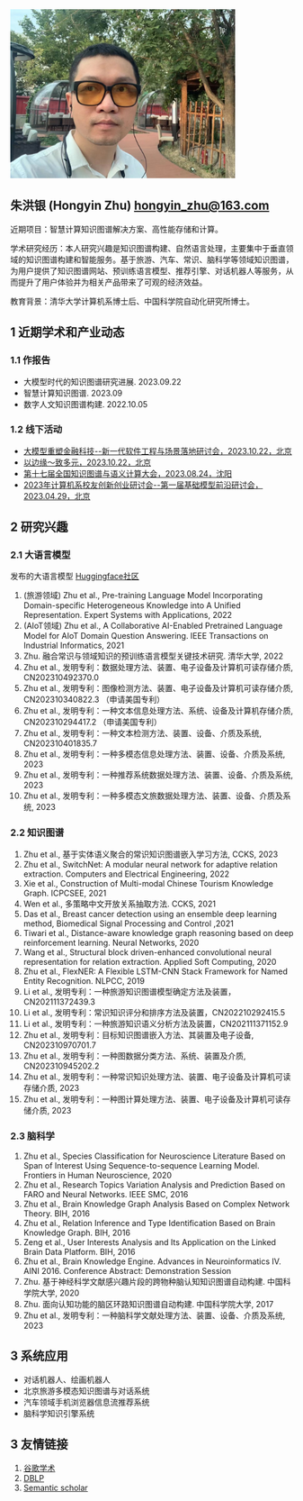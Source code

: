 <img src="pic/20230715.jpg" width="400" />

## 朱洪银 (Hongyin Zhu) hongyin_zhu@163.com

近期项目：智慧计算知识图谱解决方案、高性能存储和计算。

学术研究经历：本人研究兴趣是知识图谱构建、自然语言处理，主要集中于垂直领域的知识图谱构建和智能服务。基于旅游、汽车、常识、脑科学等领域知识图谱，为用户提供了知识图谱网站、预训练语言模型、推荐引擎、对话机器人等服务，从而提升了用户体验并为相关产品带来了可观的经济效益。

教育背景：清华大学计算机系博士后、中国科学院自动化研究所博士。

## 1 近期学术和产业动态

### 1.1 作报告

* 大模型时代的知识图谱研究进展. 2023.09.22
* 智慧计算知识图谱. 2023.09
* 数字人文知识图谱构建. 2022.10.05

### 1.2 线下活动

* [大模型重塑金融科技--新一代软件工程与场景落地研讨会，2023.10.22，北京](pic/2023/03.jpg)
* [以边缘～致多元，2023.10.22，北京](pic/2023/01.jpg)
* [第十七届全国知识图谱与语义计算大会，2023.08.24，沈阳](pic/2023/02.jpg)
* [2023年计算机系校友创新创业研讨会--第一届基础模型前沿研讨会，2023.04.29，北京](pic/2023/04.jpg)

## 2 研究兴趣

### 2.1 大语言模型

发布的大语言模型 [Huggingface社区](https://huggingface.co/hongyin)

1. (旅游领域) Zhu et al., Pre-training Language Model Incorporating Domain-specific Heterogeneous Knowledge into A Unified Representation. Expert Systems with Applications, 2022  
1. (AIoT领域) Zhu et al., A Collaborative AI-Enabled Pretrained Language Model for AIoT Domain Question Answering. IEEE Transactions on Industrial Informatics, 2021  
1. Zhu. 融合常识与领域知识的预训练语言模型关键技术研究. 清华大学, 2022
1. Zhu et al., 发明专利：数据处理方法、装置、电子设备及计算机可读存储介质, CN202310492370.0  
1. Zhu et al., 发明专利：图像检测方法、装置、电子设备及计算机可读存储介质, CN202310340822.3 （申请美国专利）
5. Zhu et al., 发明专利：一种文本信息处理方法、系统、设备及计算机存储介质, CN202310294417.2 （申请美国专利）
6. Zhu et al., 发明专利：一种文本检测方法、装置、设备、介质及系统, CN202310401835.7
7. Zhu et al., 发明专利：一种多模态信息处理方法、装置、设备、介质及系统, 2023
8. Zhu et al., 发明专利：一种推荐系统数据处理方法、装置、设备、介质及系统, 2023
9. Zhu et al., 发明专利：一种多模态文旅数据处理方法、装置、设备、介质及系统, 2023

### 2.2 知识图谱
1. Zhu et al., 基于实体语义聚合的常识知识图谱嵌入学习方法, CCKS, 2023
1. Zhu et al., SwitchNet: A modular neural network for adaptive relation extraction. Computers and Electrical Engineering, 2022  
2. Xie et al., Construction of Multi-modal Chinese Tourism Knowledge Graph. ICPCSEE, 2021  
3. Wen et al., 多策略中文开放关系抽取方法. CCKS, 2021  
7. Das et al., Breast cancer detection using an ensemble deep learning method, Biomedical Signal Processing and Control ,2021 
4. Tiwari et al., Distance-aware knowledge graph reasoning based on deep reinforcement learning. Neural Networks, 2020  
5. Wang et al., Structural block driven-enhanced convolutional neural representation for relation extraction. Applied Soft Computing, 2020
6. Zhu et al., FlexNER: A Flexible LSTM-CNN Stack Framework for Named Entity Recognition. NLPCC, 2019 
8. Li et al., 发明专利：一种旅游知识图谱模型确定方法及装置，CN202111372439.3
9. Li et al., 发明专利：常识知识评分和排序方法及装置，CN202210292415.5  
1. Li et al., 发明专利：一种旅游知识语义分析方法及装置，CN202111371152.9
2. Zhu et al., 发明专利：目标知识图谱嵌入方法、其装置及电子设备, CN202310970701.7
1. Zhu et al., 发明专利：一种图数据分类方法、系统、装置及介质, CN202310945202.2
3. Zhu et al., 发明专利：一种常识知识处理方法、装置、电子设备及计算机可读存储介质, 2023
4. Zhu et al., 发明专利：一种图计算处理方法、装置、电子设备及计算机可读存储介质, 2023

### 2.3 脑科学

1. Zhu et al., Species Classification for Neuroscience Literature Based on Span of Interest Using Sequence-to-sequence Learning Model. Frontiers in Human Neuroscience, 2020  
2. Zhu et al., Research Topics Variation Analysis and Prediction Based on FARO and Neural Networks. IEEE SMC, 2016
3. Zhu et al., Brain Knowledge Graph Analysis Based on Complex Network Theory. BIH, 2016  
4. Zhu et al., Relation Inference and Type Identification Based on Brain Knowledge Graph. BIH, 2016  
5. Zeng et al., User Interests Analysis and Its Application on the Linked Brain Data Platform. BIH, 2016  
6. Zhu et al., Brain Knowledge Engine. Advances in Neuroinformatics IV. AINI 2016. Conference Abstract: Demonstration Session  
1. Zhu. 基于神经科学文献感兴趣片段的跨物种脑认知知识图谱自动构建. 中国科学院大学, 2020
1. Zhu. 面向认知功能的脑区环路知识图谱自动构建. 中国科学院大学, 2017
7. Zhu et al., 发明专利：一种脑科学文献处理方法、装置、设备、介质及系统, 2023

## 3 系统应用
* 对话机器人、绘画机器人
* 北京旅游多模态知识图谱与对话系统
* 汽车领域手机浏览器信息流推荐系统
* 脑科学知识引擎系统
  
## 3 友情链接
1. [谷歌学术](https://scholar.google.ru/citations?user=LXXoB3QAAAAJ&hl=en)
2. [DBLP](https://dblp.org/pid/186/4399.html)
3. [Semantic scholar](https://www.semanticscholar.org/author/Hongyin-Zhu/3465702)
